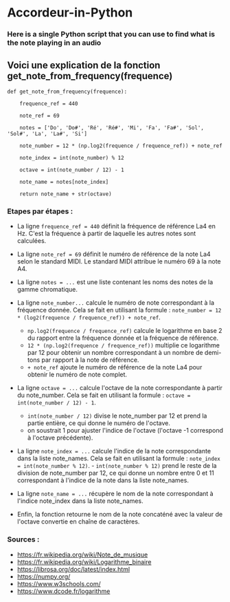 # Accordeur-in-Python
### Here is a single Python script that you can use to find what is the note playing in an audio 

## Voici une explication de la fonction get_note_from_frequency(frequence)
```
def get_note_from_frequency(frequence):

    frequence_ref = 440

    note_ref = 69

    notes = ['Do', 'Do#', 'Ré', 'Ré#', 'Mi', 'Fa', 'Fa#', 'Sol', 'Sol#', 'La', 'La#', 'Si']

    note_number = 12 * (np.log2(frequence / frequence_ref)) + note_ref

    note_index = int(note_number) % 12

    octave = int(note_number / 12) - 1

    note_name = notes[note_index]

    return note_name + str(octave)
 ```  
  
### Etapes par étapes :  
* La ligne `frequence_ref = 440` définit la fréquence de référence La4 en Hz. C'est la fréquence à partir de laquelle les autres notes sont calculées.
* La ligne `note_ref = 69` définit le numéro de référence de la note La4 selon le standard MIDI. Le standard MIDI attribue le numéro 69 à la note A4.
* La ligne `notes = ...` est une liste contenant les noms des notes de la gamme chromatique.
* La ligne `note_number...` calcule le numéro de note correspondant à la fréquence donnée. Cela se fait en utilisant la formule : `note_number = 12 * (log2(frequence / frequence_ref)) + note_ref`.
  - `np.log2(frequence / frequence_ref)` calcule le logarithme en base 2 du rapport entre la fréquence donnée et la fréquence de référence.
   - `12 * (np.log2(frequence / frequence_ref))` multiplie ce logarithme par 12 pour obtenir un nombre correspondant à un nombre de demi-tons par rapport à la note de référence.
   - `+ note_ref` ajoute le numéro de référence de la note La4 pour obtenir le numéro de note complet.

* La ligne `octave = ...` calcule l'octave de la note correspondante à partir du note_number. Cela se fait en utilisant la formule : `octave = int(note_number / 12) - 1`.
    - `int(note_number / 12)` divise le note_number par 12 et prend la partie entière, ce qui donne le numéro de l'octave.
    - on soustrait 1 pour ajuster l'indice de l'octave (l'octave -1 correspond à l'octave précédente).

* La ligne `note_index = ...` calcule l'indice de la note correspondante dans la liste note_names. Cela se fait en utilisant la formule : `note_index = int(note_number % 12)`.
      - `int(note_number % 12)` prend le reste de la division de note_number par 12, ce qui donne un nombre entre 0 et 11 correspondant à l'indice de la note dans la liste note_names.

* La ligne `note_name = ...` récupère le nom de la note correspondant à l'indice note_index dans la liste note_names.
* Enfin, la fonction retourne le nom de la note concaténé avec la valeur de l'octave convertie en chaîne de caractères.


### Sources : 
* https://fr.wikipedia.org/wiki/Note_de_musique
* https://fr.wikipedia.org/wiki/Logarithme_binaire
* https://librosa.org/doc/latest/index.html
* https://numpy.org/
* https://www.w3schools.com/
* https://www.dcode.fr/logarithme

